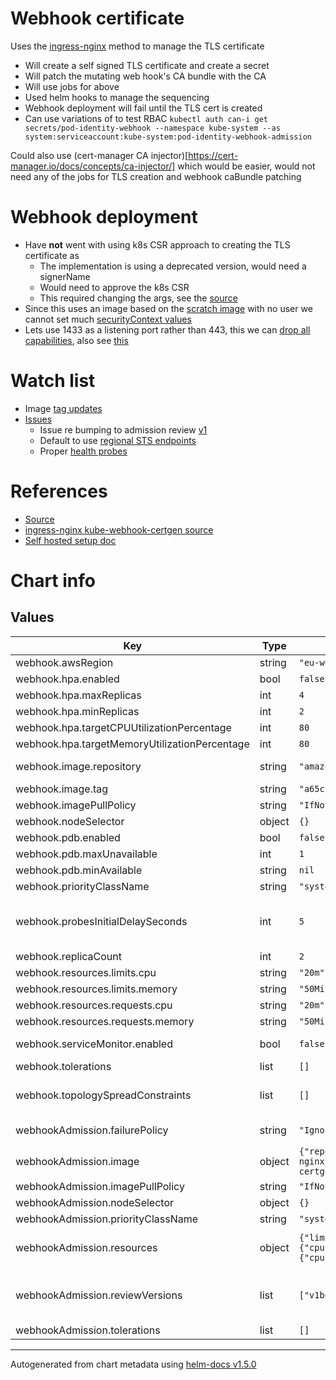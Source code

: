 # Webhook certificate
Uses the [ingress-nginx](https://github.com/kubernetes/ingress-nginx/tree/main/charts/ingress-nginx/templates/admission-webhooks) method to manage the TLS certificate
- Will create a self signed TLS certificate and create a secret
- Will patch the mutating web hook's CA bundle with the CA
- Will use jobs for above
- Used helm hooks to manage the sequencing
- Webhook deployment will fail until the TLS cert is created
- Can use variations of to test RBAC `kubectl auth can-i get secrets/pod-identity-webhook --namespace kube-system --as system:serviceaccount:kube-system:pod-identity-webhook-admission`

Could also use (cert-manager CA injector)[https://cert-manager.io/docs/concepts/ca-injector/] which would be easier, would not need any of the jobs for TLS creation and webhook caBundle patching

# Webhook deployment
- Have **not** went with using k8s CSR approach to creating the TLS certificate as
  - The implementation is using a deprecated version, would need a signerName
  - Would need to approve the k8s CSR
  - This required changing the args, see the [source](https://github.com/aws/amazon-eks-pod-identity-webhook/blob/master/main.go)
- Since this uses an image based on the [scratch image](https://github.com/aws/amazon-eks-pod-identity-webhook/blob/master/Dockerfile) with no user we cannot set much [securityContext values](https://snyk.io/blog/10-kubernetes-security-context-settings-you-should-understand/)
- Lets use 1433 as a listening port rather than 443, this we can [drop all capabilities](https://learn.snyk.io/lessons/container-does-not-drop-all-default-capabilities/kubernetes/), also see [this](https://snyk.io/blog/kubernetes-securitycontext-linux-capabilities/)

# Watch list
- Image [tag updates](https://hub.docker.com/r/amazon/amazon-eks-pod-identity-webhook/tags)
- [Issues](https://github.com/aws/amazon-eks-pod-identity-webhook/issues)
  - Issue re bumping to admission review [v1](https://github.com/aws/amazon-eks-pod-identity-webhook/issues/132)
  - Default to use [regional STS endpoints](https://github.com/aws/amazon-eks-pod-identity-webhook/issues/130)
  - Proper [health probes](https://github.com/aws/amazon-eks-pod-identity-webhook/issues/98)

# References
- [Source](https://github.com/aws/amazon-eks-pod-identity-webhook)
- [ingress-nginx kube-webhook-certgen source](https://github.com/kubernetes/ingress-nginx/tree/main/images/kube-webhook-certgen/rootfs)
- [Self hosted setup doc](https://github.com/aws/amazon-eks-pod-identity-webhook/blob/master/SELF_HOSTED_SETUP.md)

# Chart info
## Values

| Key | Type | Default | Description |
|-----|------|---------|-------------|
| webhook.awsRegion | string | `"eu-west-1"` |  |
| webhook.hpa.enabled | bool | `false` | Assumes resource metrics are available |
| webhook.hpa.maxReplicas | int | `4` |  |
| webhook.hpa.minReplicas | int | `2` |  |
| webhook.hpa.targetCPUUtilizationPercentage | int | `80` |  |
| webhook.hpa.targetMemoryUtilizationPercentage | int | `80` |  |
| webhook.image.repository | string | `"amazon/amazon-eks-pod-identity-webhook"` | See https://hub.docker.com/r/amazon/amazon-eks-pod-identity-webhook/tags |
| webhook.image.tag | string | `"a65cc3d"` |  |
| webhook.imagePullPolicy | string | `"IfNotPresent"` |  |
| webhook.nodeSelector | object | `{}` |  |
| webhook.pdb.enabled | bool | `false` |  |
| webhook.pdb.maxUnavailable | int | `1` |  |
| webhook.pdb.minAvailable | string | `nil` |  |
| webhook.priorityClassName | string | `"system-node-critical"` |  |
| webhook.probesInitialDelaySeconds | int | `5` | Will use this for the liveness and readiness probes, allowing time for the secret creation job to populate the k8s TLS secret and the patch job to update the webhook's caBundle |
| webhook.replicaCount | int | `2` |  |
| webhook.resources.limits.cpu | string | `"20m"` |  |
| webhook.resources.limits.memory | string | `"50Mi"` |  |
| webhook.resources.requests.cpu | string | `"20m"` |  |
| webhook.resources.requests.memory | string | `"50Mi"` |  |
| webhook.serviceMonitor.enabled | bool | `false` | Need to have the prometheus operator ServiceNonitor CRD before this can be enabled |
| webhook.tolerations | list | `[]` |  |
| webhook.topologySpreadConstraints | list | `[]` | See https://kubernetes.io/docs/concepts/workloads/pods/pod-topology-spread-constraints/ |
| webhookAdmission.failurePolicy | string | `"Ignore"` | Danger if you set to Fail may block pod creations unless the target service is healthy |
| webhookAdmission.image | object | `{"repository":"k8s.gcr.io/ingress-nginx/kube-webhook-certgen","tag":"v1.1.1"}` | See https://github.com/kubernetes/ingress-nginx/blob/main/charts/ingress-nginx/values.yaml |
| webhookAdmission.imagePullPolicy | string | `"IfNotPresent"` |  |
| webhookAdmission.nodeSelector | object | `{}` |  |
| webhookAdmission.priorityClassName | string | `"system-node-critical"` |  |
| webhookAdmission.resources | object | `{"limits":{"cpu":"15m","memory":"20Mi"},"requests":{"cpu":"15m","memory":"20Mi"}}` | Have found setting this to very low values delays the pod creation and startup time, ingress-nginx does not set these, these are reasonable defaults |
| webhookAdmission.reviewVersions | list | `["v1beta1"]` | Need to use v1beta1 as the AWS image implementation returns v1beta1 responses, see https://github.com/aws/amazon-eks-pod-identity-webhook/issues/132 |
| webhookAdmission.tolerations | list | `[]` |  |

----------------------------------------------
Autogenerated from chart metadata using [helm-docs v1.5.0](https://github.com/norwoodj/helm-docs/releases/v1.5.0)
